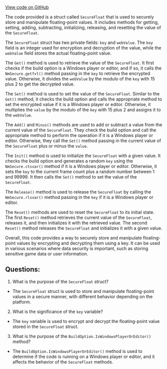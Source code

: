 [View code on GitHub](https://github.com/TieHaxJan/Brick-Force/Assembly-CSharp\SecureFloat.cs)

The code provided is a struct called `SecureFloat` that is used to securely store and manipulate floating-point values. It includes methods for getting, setting, adding, subtracting, initializing, releasing, and resetting the value of the `SecureFloat`.

The `SecureFloat` struct has two private fields: `key` and `webValue`. The `key` field is an integer used for encryption and decryption of the value, while the `webValue` field stores the actual floating-point value.

The `Get()` method is used to retrieve the value of the `SecureFloat`. It first checks if the build option is a Windows player or editor, and if so, it calls the `NmSecure.getfvl()` method passing in the `key` to retrieve the encrypted value. Otherwise, it divides the `webValue` by the modulo of the `key` with 15 plus 2 to get the decrypted value.

The `Set()` method is used to set the value of the `SecureFloat`. Similar to the `Get()` method, it checks the build option and calls the appropriate method to set the encrypted value if it is a Windows player or editor. Otherwise, it multiplies the `value` by the modulo of the `key` with 15 plus 2 and assigns it to the `webValue`.

The `Add()` and `Minus()` methods are used to add or subtract a value from the current value of the `SecureFloat`. They check the build option and call the appropriate method to perform the operation if it is a Windows player or editor. Otherwise, they call the `Set()` method passing in the current value of the `SecureFloat` plus or minus the `value`.

The `Init()` method is used to initialize the `SecureFloat` with a given value. It checks the build option and generates a random `key` using the `NmSecure.ctsvar()` method if it is a Windows player or editor. Otherwise, it sets the `key` to the current frame count plus a random number between 1 and 99999. It then calls the `Set()` method to set the value of the `SecureFloat`.

The `Release()` method is used to release the `SecureFloat` by calling the `NmSecure.rlsvar()` method passing in the `key` if it is a Windows player or editor.

The `Reset()` methods are used to reset the `SecureFloat` to its initial state. The first `Reset()` method retrieves the current value of the `SecureFloat`, releases it, and then initializes it with the retrieved value. The second `Reset()` method releases the `SecureFloat` and initializes it with a given value.

Overall, this code provides a way to securely store and manipulate floating-point values by encrypting and decrypting them using a key. It can be used in various scenarios where data security is important, such as storing sensitive game data or user information.
## Questions: 
 1. What is the purpose of the `SecureFloat` struct?
- The `SecureFloat` struct is used to store and manipulate floating-point values in a secure manner, with different behavior depending on the platform.

2. What is the significance of the `key` variable?
- The `key` variable is used to encrypt and decrypt the floating-point value stored in the `SecureFloat` struct.

3. What is the purpose of the `BuildOption.IsWindowsPlayerOrEditor()` method?
- The `BuildOption.IsWindowsPlayerOrEditor()` method is used to determine if the code is running on a Windows player or editor, and it affects the behavior of the `SecureFloat` methods.